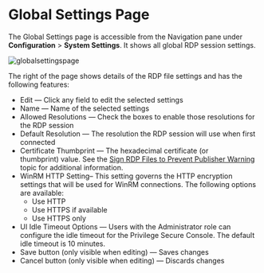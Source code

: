 # Global Settings Page

The Global Settings page is accessible from the Navigation pane under **Configuration** > **System
Settings**. It shows all global RDP session settings.

![globalsettingspage](/img/product_docs/privilegesecure/privilegesecure/accessmanagement/admin/configuration/page/globalsettingspage.webp)

The right of the page shows details of the RDP file settings and has the following features:

- Edit — Click any field to edit the selected settings
- Name — Name of the selected settings
- Allowed Resolutions — Check the boxes to enable those resolutions for the RDP session
- Default Resolution — The resolution the RDP session will use when first connected
- Certificate Thumbprint — The hexadecimal certificate (or thumbprint) value. See the
  [Sign RDP Files to Prevent Publisher Warning](/docs/privilegesecure/4.2/privilegesecure/accessmanagement/admin/troubleshooting.md#sign-rdpfiles-to-prevent-publisher-warning)
  topic for additional information.
- WinRM HTTP Setting– This setting governs the HTTP encryption settings that will be used for WinRM
  connections. The following options are available:
  - Use HTTP
  - Use HTTPS if available
  - Use HTTPS only
- UI Idle Timeout Options — Users with the Administrator role can configure the idle timeout for the
  Privilege Secure Console. The default idle timeout is 10 minutes.
- Save button (only visible when editing) — Saves changes
- Cancel button (only visible when editing) — Discards changes
